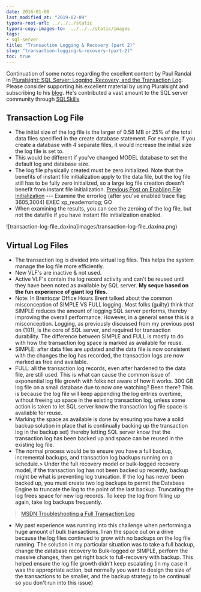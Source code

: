 ```yaml
---
date: 2016-01-08
last_modified_at: "2019-02-09"
typora-root-url: ../../../static
typora-copy-images-to:  ../../../static/images
tags:
- sql-server
title: "Transaction Logging & Recovery (part 2)"
slug: "transaction-logging-&-recovery-(part-2)"
toc: true
---
```


Continuation of some notes regarding the excellent content by Paul Randal in [Pluralsight: SQL Server: Logging, Recovery, and the Transaction Log](http://www.pluralsight.com/courses/sqlserver-logging). Please consider supporting his excellent material by using Pluralsight and subscribing to his [blog](http://www.sqlskills.com/blogs/paul/). He's contributed a vast amount to the SQL server community through [SQLSkills](https://www.sqlskills.com/sql-server-resources/)

## Transaction Log File

* The initial size of the log file is the larger of 0.58 MB or 25% of the total data files specified in the create database statement. For example, if you create a database with 4 separate files, it would increase the initial size the log file is set to.
* This would be different if you've changed MODEL database to set the default log and database size.
* The log file physically created must be zero initialized. Note that the benefits of instant file initialization apply to the data file, but the log file still has to be fully zero initialized, so a large log file creation doesn't benefit from instant file initialization. [Previous Post on Enabling File Initialization](2015-05-22-enabling-instant-file-initialization.md)
--- Examine the errorlog (after you've enabled trace flag 3605,3004) EXEC xp_readerrorlog; GO
* When examining the results, you can see the zeroing of the log file, but not the datafile if you have instant file initialization enabled.

![transaction-log-file_daxina]images/transaction-log-file_daxina.png)

## Virtual Log Files

* The transaction log is divided into virtual log files. This helps the system manage the log file more efficiently.
* New VLF's are inactive & not used.
* Active VLF's contain the log record activity and can't be reused until they have been noted as available by SQL server.
**My seque based on the fun experience of giant log files.**
* Note: In Brentozar Office Hours Brent talked about the common misconception of SIMPLE VS FULL logging. Most folks (guilty) think that SIMPLE reduces the amount of logging SQL server performs, thereby improving the overall performance. However, in a general sense this is a misconception. Logging, as previously discussed from my previous post on (101), is the core of SQL server, and required for transaction durability. The difference between SIMPLE and FULL is mostly to do with how the transaction log space is marked as available for reuse.
* SIMPLE: after data files are updated and the data file is now consistent with the changes the log has recorded, the transaction logs are now marked as free and available.
* FULL: all the transaction log records, even after hardened to the data file, are still used. This is what can cause the common issue of exponential log file growth with folks not aware of how it works. 300 GB log file on a small database due to now one watching? Been there? This is because the log file will keep appending the log entries overtime, without freeing up space in the existing transaction log, unless some action is taken to let SQL server know the transaction log file space is available for reuse.
* Marking the space as available is done by ensuring you have a solid backup solution in place that is continually backing up the transaction log in the backup set) thereby letting SQL server know that the transaction log has been backed up and space can be reused in the existing log file.
* The normal process would be to ensure you have a full backup, incremental backups, and transaction log backups running on a schedule.> Under the full recovery model or bulk-logged recovery model, if the transaction log has not been backed up recently, backup might be what is preventing log truncation. If the log has never been backed up, you must create two log backups to permit the Database Engine to truncate the log to the point of the last backup. Truncating the log frees space for new log records. To keep the log from filling up again, take log backups frequently.
> [MSDN Troubleshooting a Full Transaction Log](https://msdn.microsoft.com/en-us/library/ms175495.aspx?f=255&MSPPError=-2147217396)

* My past experience was running into this challenge when performing a huge amount of bulk transactions. I ran the space out on a drive because the log files continued to grow with no backups on the log file running. The solution in my particular situation was to take a full backup, change the database recovery to Bulk-logged or SIMPLE, perform the massive changes, then get right back to full-recovery with backup. This helped ensure the log file growth didn't keep escalating (in my case it was the appropriate action, but normally you want to design the size of the transactions to be smaller, and the backup strategy to be continual so you don't run into this issue)
